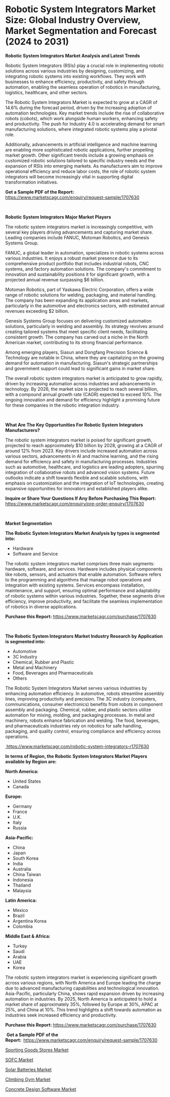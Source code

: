<p><h1>Robotic System Integrators Market Size: Global Industry Overview, Market Segmentation and Forecast (2024 to 2031)</h1></p><p><strong>Robotic System Integrators Market Analysis and Latest Trends</strong></p>
<p><p>Robotic System Integrators (RSIs) play a crucial role in implementing robotic solutions across various industries by designing, customizing, and integrating robotic systems into existing workflows. They work with businesses to enhance efficiency, productivity, and safety through automation, enabling the seamless operation of robotics in manufacturing, logistics, healthcare, and other sectors.</p><p>The Robotic System Integrators Market is expected to grow at a CAGR of 14.6% during the forecast period, driven by the increasing adoption of automation technologies. Key market trends include the rise of collaborative robots (cobots), which work alongside human workers, enhancing safety and productivity. The push for Industry 4.0 is accelerating demand for smart manufacturing solutions, where integrated robotic systems play a pivotal role.</p><p>Additionally, advancements in artificial intelligence and machine learning are enabling more sophisticated robotic applications, further propelling market growth. Other significant trends include a growing emphasis on customized robotic solutions tailored to specific industry needs and the expansion of RSIs into emerging markets. As manufacturers aim to improve operational efficiency and reduce labor costs, the role of robotic system integrators will become increasingly vital in supporting digital transformation initiatives.</p></p>
<p><strong>Get a Sample PDF of the Report:&nbsp;</strong> <a href="https://www.marketscagr.com/enquiry/request-sample/1707630?utm_campaign=1186&utm_medium=2&utm_source=Github&utm_content=ia&utm_term=07102024&utm_id=robotic-system-integrators">https://www.marketscagr.com/enquiry/request-sample/1707630</a></p>
<p>&nbsp;</p>
<p><strong>Robotic System Integrators Major Market Players</strong></p>
<p><p>The robotic system integrators market is increasingly competitive, with several key players driving advancements and capturing market share. Leading companies include FANUC, Motoman Robotics, and Genesis Systems Group.</p><p>FANUC, a global leader in automation, specializes in robotic systems across various industries. It enjoys a robust market presence due to its comprehensive product portfolio that includes industrial robots, CNC systems, and factory automation solutions. The company's commitment to innovation and sustainability positions it for significant growth, with a projected annual revenue surpassing $6 billion.</p><p>Motoman Robotics, part of Yaskawa Electric Corporation, offers a wide range of robotic solutions for welding, packaging, and material handling. The company has been expanding its application areas and markets, particularly in the automotive and electronics sectors, with estimated annual revenues exceeding $2 billion.</p><p>Genesis Systems Group focuses on delivering customized automation solutions, particularly in welding and assembly. Its strategy revolves around creating tailored systems that meet specific client needs, facilitating consistent growth. The company has carved out a niche in the North American market, contributing to its strong financial performance.</p><p>Among emerging players, Siasun and Dongfang Precision Science & Technology are notable in China, where they are capitalizing on the growing demand for automation in manufacturing. Siasun's strategic partnerships and government support could lead to significant gains in market share.</p><p>The overall robotic system integrators market is anticipated to grow rapidly, driven by increasing automation across industries and advancements in technology. By 2026, the market size is projected to reach several billion, with a compound annual growth rate (CAGR) expected to exceed 10%. The ongoing innovation and demand for efficiency highlight a promising future for these companies in the robotic integration industry.</p></p>
<p>&nbsp;</p>
<p><strong>What Are The Key Opportunities For Robotic System Integrators Manufacturers?</strong></p>
<p><p>The robotic system integrators market is poised for significant growth, projected to reach approximately $10 billion by 2028, growing at a CAGR of around 12% from 2023. Key drivers include increased automation across various sectors, advancements in AI and machine learning, and the rising demand for efficiency and safety in manufacturing processes. Industries such as automotive, healthcare, and logistics are leading adopters, spurring integration of collaborative robots and advanced vision systems. Future outlooks indicate a shift towards flexible and scalable solutions, with emphasis on customization and the integration of IoT technologies, creating expansive opportunities for innovators and established players alike.</p></p>
<p><strong>Inquire or Share Your Questions If Any Before Purchasing This Report:</strong> <a href="https://www.marketscagr.com/enquiry/pre-order-enquiry/1707630?utm_campaign=1186&utm_medium=2&utm_source=Github&utm_content=ia&utm_term=07102024&utm_id=robotic-system-integrators">https://www.marketscagr.com/enquiry/pre-order-enquiry/1707630</a></p>
<p>&nbsp;</p>
<p><strong>Market Segmentation</strong></p>
<p><strong>The Robotic System Integrators Market Analysis by types is segmented into:</strong></p>
<p><ul><li>Hardware</li><li>Software and Service</li></ul></p>
<p><p>The robotic system integrators market comprises three main segments: hardware, software, and services. Hardware includes physical components like robots, sensors, and actuators that enable automation. Software refers to the programming and algorithms that manage robot operations and integration with existing systems. Services encompass installation, maintenance, and support, ensuring optimal performance and adaptability of robotic systems within various industries. Together, these segments drive efficiency, improve productivity, and facilitate the seamless implementation of robotics in diverse applications.</p></p>
<p><strong>Purchase this Report:&nbsp;</strong><a href="https://www.marketscagr.com/purchase/1707630?utm_campaign=1186&utm_medium=2&utm_source=Github&utm_content=ia&utm_term=07102024&utm_id=robotic-system-integrators">https://www.marketscagr.com/purchase/1707630</a></p>
<p>&nbsp;</p>
<p><strong>The Robotic System Integrators Market Industry Research by Application is segmented into:</strong></p>
<p><ul><li>Automotive</li><li>3C Industry</li><li>Chemical, Rubber and Plastic</li><li>Metal and Machinery</li><li>Food, Beverages and Pharmaceuticals</li><li>Others</li></ul></p>
<p><p>The Robotic System Integrators Market serves various industries by enhancing automation efficiency. In automotive, robots streamline assembly lines, improving productivity and precision. The 3C industry (computers, communications, consumer electronics) benefits from robots in component assembly and packaging. Chemical, rubber, and plastic sectors utilize automation for mixing, molding, and packaging processes. In metal and machinery, robots enhance fabrication and welding. The food, beverages, and pharmaceuticals industries rely on robotics for safe handling, packaging, and quality control, ensuring compliance and efficiency across operations.</p></p>
<p><a href="https://www.marketscagr.com/robotic-system-integrators-r1707630?utm_campaign=1186&utm_medium=2&utm_source=Github&utm_content=ia&utm_term=07102024&utm_id=robotic-system-integrators">&nbsp;https://www.marketscagr.com/robotic-system-integrators-r1707630</a></p>
<p><strong>In terms of Region, the Robotic System Integrators Market Players available by Region are:</strong></p>
<p>
    <p> <strong> North America: </strong>
        <ul>
            <li>United States</li>
            <li>Canada</li>
        </ul>
        </p> 
    <p> <strong> Europe: </strong>
        <ul>
            <li>Germany</li>
            <li>France</li>
            <li>U.K.</li>
            <li>Italy</li>
            <li>Russia</li>
        </ul>
        </p> 
    <p> <strong> Asia-Pacific: </strong>
        <ul>
            <li>China</li>
            <li>Japan</li>
            <li>South Korea</li>
            <li>India</li>
            <li>Australia</li>
            <li>China Taiwan</li>
            <li>Indonesia</li>
            <li>Thailand</li>
            <li>Malaysia</li>
        </ul>
        </p> 
    <p> <strong> Latin America: </strong>
        <ul>
            <li>Mexico</li>
            <li>Brazil</li>
            <li>Argentina Korea</li>
            <li>Colombia</li>
        </ul>
        </p> 
    <p> <strong> Middle East & Africa: </strong>
        <ul>
            <li>Turkey</li>
            <li>Saudi</li>
            <li>Arabia</li>
            <li>UAE</li>
            <li>Korea</li>
        </ul>
    </p>
    </p>
<p><p>The robotic system integrators market is experiencing significant growth across various regions, with North America and Europe leading the charge due to advanced manufacturing capabilities and technological innovation. Asia-Pacific, particularly China, shows rapid expansion driven by increasing automation in industries. By 2025, North America is anticipated to hold a market share of approximately 35%, followed by Europe at 30%, APAC at 25%, and China at 10%. This trend highlights a shift towards automation as industries seek increased efficiency and productivity.</p></p>
<p><strong>Purchase this Report: </strong><a href="https://www.marketscagr.com/purchase/1707630?utm_campaign=1186&utm_medium=2&utm_source=Github&utm_content=ia&utm_term=07102024&utm_id=robotic-system-integrators">https://www.marketscagr.com/purchase/1707630</a></p>
<p>&nbsp;<strong>Get a Sample PDF of the Report:&nbsp;&nbsp;</strong><a href="https://www.marketscagr.com/enquiry/request-sample/1707630?utm_campaign=1186&utm_medium=2&utm_source=Github&utm_content=ia&utm_term=07102024&utm_id=robotic-system-integrators">https://www.marketscagr.com/enquiry/request-sample/1707630</a></p>
<p><strong></strong></p>
<p><p><a href="https://www.linkedin.com/pulse/in-depth-analysis-global-sporting-goods-stores-market-scope-m3fye?utm_campaign=1186&utm_medium=2&utm_source=Github&utm_content=ia&utm_term=07102024&utm_id=robotic-system-integrators">Sporting Goods Stores Market</a></p><p><a href="https://issuu.com/reportprime-2/docs/sofc-market-size-2030.pptx_1e828af1ee512b?utm_campaign=1186&utm_medium=2&utm_source=Github&utm_content=ia&utm_term=07102024&utm_id=robotic-system-integrators">SOFC Market</a></p><p><a href="https://issuu.com/reportprime-2/docs/solar-batteries-market-size-2030.pp_bcec0f18b4ab1e?utm_campaign=1186&utm_medium=2&utm_source=Github&utm_content=ia&utm_term=07102024&utm_id=robotic-system-integrators">Solar Batteries Market</a></p><p><a href="https://www.linkedin.com/pulse/climbing-gym-market-research-report-exploring-size-revenue-i1vne?utm_campaign=1186&utm_medium=2&utm_source=Github&utm_content=ia&utm_term=07102024&utm_id=robotic-system-integrators">Climbing Gym Market</a></p><p><a href="https://www.linkedin.com/pulse/concrete-design-software-market-growth-outlook-from-2024-baule?utm_campaign=1186&utm_medium=2&utm_source=Github&utm_content=ia&utm_term=07102024&utm_id=robotic-system-integrators">Concrete Design Software Market</a></p></p>